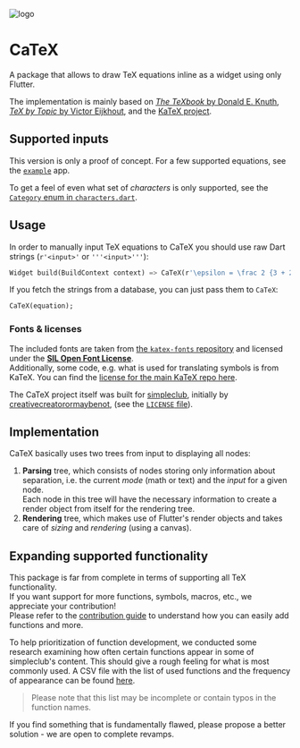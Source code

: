 ![logo][]

# CaTeX

A package that allows to draw TeX equations inline as a widget using only Flutter.

The implementation is mainly based on [*The TeXbook* by Donald E. Knuth][TeXbook], [*TeX by Topic* by Victor Eijkhout][TeX by Topic], and the [KaTeX project][KaTeX GitHub].

## Supported inputs

This version is only a proof of concept. For a few supported equations, see the [`example`][example] app.

To get a feel of even what set of *characters* is only supported, see the [`Category` enum in `characters.dart`][categories].

## Usage

In order to manually input TeX equations to CaTeX you should use raw Dart strings (`r'<input>'` or `'''<input>'''`):

```dart
Widget build(BuildContext context) => CaTeX(r'\epsilon = \frac 2 {3 + 2}');
```

If you fetch the strings from a database, you can just pass them to `CaTeX`:

```dart
CaTeX(equation);
```

### Fonts & licenses

The included fonts are taken from [the `katex-fonts` repository][katex-fonts] and licensed under the [**SIL Open Font License**][fonts license].  
Additionally, some code, e.g. what is used for translating symbols is from KaTeX.  You can find the [license for the main KaTeX repo here][KaTeX license].

The CaTeX project itself was built for [simpleclub][], initially by [creativecreatorormaybenot][], (see the [`LICENSE` file][license]).

## Implementation

CaTeX basically uses two trees from input to displaying all nodes:

1. **Parsing** tree, which consists of nodes storing only information about separation, i.e. the current *mode* (math or text) and the *input* for a given node.  
   Each node in this tree will have the necessary information to create a render object from itself for the rendering tree.
1. **Rendering** tree, which makes use of Flutter's render objects and takes care of *sizing* and *rendering* (using a canvas).

## Expanding supported functionality

This package is far from complete in terms of supporting all TeX functionality.  
If you want support for more functions, symbols, macros, etc., we appreciate your contribution!  
Please refer to the [contribution guide][contributing] to understand how you can easily add functions and more.

To help prioritization of function development, we conducted some research examining how often certain functions appear in some of simpleclub's content. 
This should give a rough feeling for what is most commonly used. A CSV file with the list of used functions and the frequency of appearance can be found [here][function_frequency].

> Please note that this list may be incomplete or contain typos in the function names.

If you find something that is fundamentally flawed, please propose a better solution - we are open to complete revamps.

[//]: # (a list of all links used in this document)

[logo]: https://i.imgur.com/6DvWz3S.png
[example]: https://github.com/simpleclub/CaTeX/blob/master/example/README.md
[categories]: https://github.com/simpleclub/CaTeX/blob/master/lib/src/lookup/characters.dart
[license]: https://github.com/simpleclub/CaTeX/blob/master/LICENSE
[contributing]: https://github.com/simpleclub/CaTeX/blob/master/CONTRIBUTING.md
[TeXbook]: http://www.ctex.org/documents/shredder/src/texbook.pdf
[TeX by Topic]: http://texdoc.net/texmf-dist/doc/plain/texbytopic/TeXbyTopic.pdf
[KaTeX GitHub]: https://github.com/KaTeX/KaTeX
[katex-fonts]: https://github.com/KaTeX/katex-fonts/tree/feee984b451fea029d921ea0d41b917f56c8b7f6
[fonts license]: https://scripts.sil.org/cms/scripts/page.php?site_id=nrsi&id=OFL
[KaTeX license]: https://github.com/KaTeX/KaTeX/blob/b14197d9c9052d937dc789e1ac492bcdcdde5599/LICENSE
[creativecreatorormaybenot]: https://github.com/creativecreatorormaybenot
[simpleclub]: https://github.com/simpleclub
[function_frequency]: https://github.com/simpleclub/CaTeX/blob/master/function_prioritization.csv
